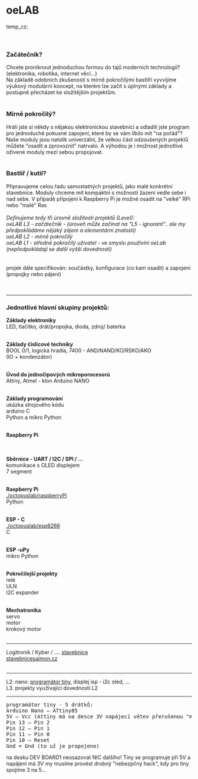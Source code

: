# oeLAB
temp_cz:<br />
<br /><br />
<h3>Začátečník?</h3>
Chcete proniknout jednoduchou formou do tajů moderních technologií?
(elektronika, robotika, internet věcí...)<br />
Na základě odobních zkušeností
s mírně pokročilými bastlíři vyvvíjíme výukový modulární koncept, na kterém lze začít s úplnými základy
a postupně přecházet ke složitějším projektům.<br /><br />

<h3>Mírně pokročilý?</h3>
Hráli jste si někdy s nějakou elektronickou stavebnicí
a odladili jste program pro jednoduché pokusné zapojení, které by se vám líbilo mít "na pořád"?<br />
Naše moduly jsou natolik univerzální, že velkou část odzoušených projektů
můžete "osadit a zprovoznit" natrvalo. A výhodou je i možnost jednotlivé oživené moduly mezi sebou propojovat.<br /><br />

<h3>Bastlíř / kutil?</h3>
Připravujeme celou řadu samostatných projektů, jako malé konkrétní stavebnice. Moduly chceme mít kompaktní s možností žazení vedle sebe i nad sebe. V případě připojení k Raspberry Pi je možné osadit na "velké" RPi nebo "malé" Ras
<br />
<br />
<i>
Definujeme tedy tři úrovně složitosti projektů (Level):<br />
oeLAB L3 - začátečník - (úroveň může začínat na "L5 - ignorant".. ale my předpokládáme nějaký zájem a elementární znalosti)<br />
oeLAB L2 - mírně pokročilý<br />
oeLAB L1 - středně pokročilý uživatel - ve smyslu používíní oeLab (nepředpokládají se další vyšší dovednosti)<br /> 
</i><br /><br />
projek dále specifikován: součástky, konfigurace (co kam osadit) a zapojení (propojky nebo pájení)<br /><br /><br />
  
<hr />
<h3>Jednotlivé hlavní skupiny projektů:</h3>
<b>Základy elektroniky</b><br />
LED, tlačítko, drát/propojka, dioda, zdroj/ baterka<br />
<br />

<b>Základy číslicové techniky</b><br />
BOOL 0/1, logická hradla, 7400 - AND/NAND/KO/RSKO/AKO<br /> 
(IO + kondenzátor)<br />
<br />

<b>Úvod do jednočipových mikroporocesorú</b><br />
Attiny, Atmel - klon Arduino NANO<br />
<br />

<b>Základy programování</b><br />
ukázka strojového kódu<br />
arduino C<br />
Python a mikro Python<br />
<br />

<b>Raspberry Pi</b><br />
<br />

<br /><b>Sběrnice - UART / I2C / SPI / ...</b><br />
komunikace s OLED displejem<br />
7 segment<br />
<br />

<b>Raspberry Pi</b><br />
<a href=https://github.com/octopusengine/octopuslab/tree/master/rpi-python>./octopuslab/raspberryPi</a><br />
Python<br />
<br />

<b>ESP - C</b><br />
<a href=https://github.com/octopusengine/octopuslab/tree/master/esp8266>./octopuslab/esp8266</a><br />
C<br />
<br />

<b>ESP -uPy</b><br />
mikro Python<br />
<br />

<b>Pokročilejší projekty</b><br />
relé<br />
ULN<br />
I2C expander<br />
<br />

<b>Mechatronika</b><br />
servo<br />
motor<br />
krokový motor<br />
<br />

<hr />
Logitronik / Kyber / .... <a href=http://www.nostalcomp.cz/digistav.php>stavebnice</a><br />
<a href=https://www.stavebnicesaimon.cz/>stavebnicesaimon.cz</a>
<br /><br /><hr />
L2: nano: <a href=https://create.arduino.cc/projecthub/arjun/programming-attiny85-with-arduino-uno-afb829>programátor tiny</a>, 
displej isp - i2c oled, ...<br />
L3. projekty využívající dovednosti L2<br />
<hr />
<pre>
programátor tiny - 5 drátků:
Arduino Nano – ATtiny85
5V – Vcc (Attiny má na desce 3V napájecí větev přerušenou "mikro jumperem")
Pin 13 – Pin 2
Pin 12 – Pin 1
Pin 11 – Pin 0
Pin 10 – Reset
Gnd = Gnd (to už je propojeno)
</pre>
na desku DEV BOARD1 neosazovat NIC dalšího! Tiny se programuje při 5V a napájení má 3V
my musíme provést drobný "nebezpčný hack", kdy pro tiny spojíme 3 na 5...<br />


